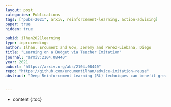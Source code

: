 ```yaml
---
layout: post
categories: Publications
tags: ["pubs-2021", arxiv, reinforcement-learning, action-advising]
paper: true
hidden: true

pubid: ilhan2021learning
type: inproceedings
author: Ilhan, Ercument and Gow, Jeremy and Perez-Liebana, Diego
title: "Learning on a Budget via Teacher Imitation"
journal: "arXiv:2104.08440"
year: 2021
puburl: "https://arxiv.org/abs/2104.08440"
repo: "https://github.com/ercumentilhan/advice-imitation-reuse"
abstract: "Deep Reinforcement Learning (RL) techniques can benefit greatly from leveraging prior experience, which can be either self-generated or acquired from other entities. Action advising is a framework that provides a flexible way to transfer such knowledge in the form of actions between teacher-student peers. However, due to the realistic concerns, the number of these interactions is limited with a budget; therefore, it is crucial to perform these in the most appropriate moments. There have been several promising studies recently that address this problem setting especially from the student's perspective. Despite their success, they have some shortcomings when it comes to the practical applicability and integrity as an overall solution to the learning from advice challenge. In this paper, we extend the idea of advice reusing via teacher imitation to construct a unified approach that addresses both advice collection and advice utilisation problems. We also propose a method to automatically tune the relevant hyperparameters of these components on-the-fly to make it able to adapt to any task with minimal human intervention. The experiments we performed in 5 different Atari games verify that our algorithm either surpasses or performs on-par with its top competitors while being far simpler to be employed. Furthermore, its individual components are also found to be providing significant advantages alone."


---
```


* content
{:toc}


